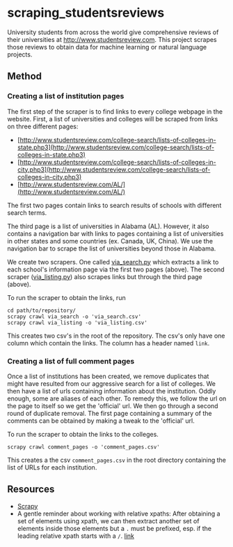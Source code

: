 # scraping_studentsreviews
University students from across the world give comprehensive reviews of their universities at http://www.studentsreview.com. This project scrapes those reviews to obtain data for machine learning or natural language projects.


## Method

### Creating a list of institution pages
The first step of the scraper is to find links to every college webpage in the website.
First, a list of universities and colleges will be scraped from links on three different pages:
* [http://www.studentsreview.com/college-search/lists-of-colleges-in-state.php3](http://www.studentsreview.com/college-search/lists-of-colleges-in-state.php3)
* [http://www.studentsreview.com/college-search/lists-of-colleges-in-city.php3](http://www.studentsreview.com/college-search/lists-of-colleges-in-city.php3)
* [http://www.studentsreview.com/AL/](http://www.studentsreview.com/AL/)

The first two pages contain links to search results of schools with different search terms.

The third page is a list of universities in Alabama (AL). However, it also contains a navigation bar with links to pages containing a list of universities in other states and some countries (ex. Canada, UK, China). We use the navigation bar to scrape the list of universities beyond those in Alabama.

We create two scrapers. One called [via_search.py](scraping_studentsreviews/spiders/via_search.py) which extracts a link to each school's information page via the first two pages (above). The second scraper ([via_listing.py](scraping_studentsreviews/spiders/via_listing.py)) also scrapes links but through the third page (above).

To run the scraper to obtain the links, run
```
cd path/to/repository/
scrapy crawl via_search -o 'via_search.csv'
scrapy crawl via_listing -o 'via_listing.csv'
```

This creates two csv's in the root of the repository. The csv's only have one column which contain the links. The column has a header named `link`.


### Creating a list of full comment pages
Once a list of institutions has been created, we remove duplicates that might have resulted from our aggressive search for a list of colleges. We then have a list of urls containing information about the institution. Oddly enough, some are aliases of each other. To remedy this, we follow the url on the page to itself so we get the 'official' url. We then go through a second round of duplicate removal. The first page containing a summary of the comments can be obtained by making a tweak to the 'official' url.

To run the scraper to obtain the links to the colleges.
```
scrapy crawl comment_pages -o 'comment_pages.csv'
```

This creates a the csv `comment_pages.csv` in the root directory containing the list of URLs for each institution.


## Resources

* [Scrapy](https://doc.scrapy.org/en/latest/index.html)
* A gentle reminder about working with relative xpaths: After obtaining a set of elements using xpath, we can then extract another set of elements inside those elements but a `.` must be prefixed, esp. if the leading relative xpath starts with a `/`. [link](https://doc.scrapy.org/en/latest/topics/selectors.html#working-with-relative-xpaths)
